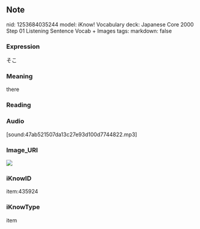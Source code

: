 ## Note
nid: 1253684035244
model: iKnow! Vocabulary
deck: Japanese Core 2000 Step 01 Listening Sentence Vocab + Images
tags: 
markdown: false

### Expression
そこ

### Meaning
there

### Reading


### Audio
[sound:47ab521507da13c27e93d100d7744822.mp3]

### Image_URI
<!DOCTYPE html>
<title></title>
<img src="4a64209a7c72d576d29c2a2f824803e5.jpg">



### iKnowID
item:435924

### iKnowType
item
